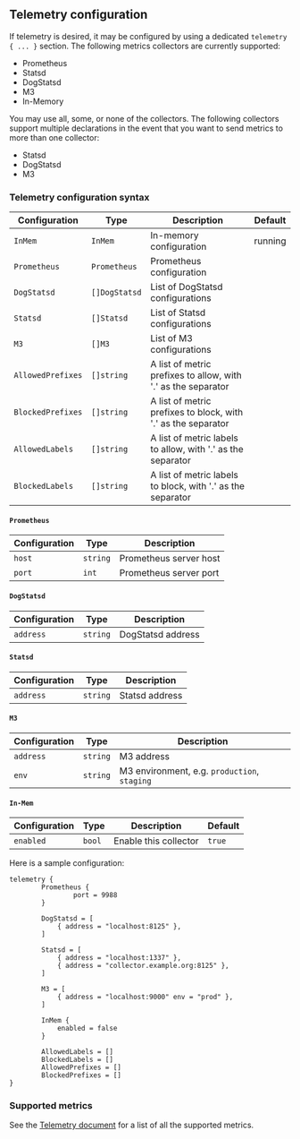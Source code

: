 ## Telemetry configuration

If telemetry is desired, it may be configured by using a dedicated `telemetry { ... }` section. The following metrics collectors are currently supported:

- Prometheus
- Statsd
- DogStatsd
- M3
- In-Memory

You may use all, some, or none of the collectors. The following collectors support multiple declarations in the event that you want to send metrics to more than one collector:

- Statsd
- DogStatsd
- M3

### Telemetry configuration syntax

| Configuration          | Type                     | Description                        | Default |
| ----------------       | ------------------------ | ---------------------------------- | ------- |
| `InMem`                | `InMem`                  | In-memory configuration            | running |
| `Prometheus`           | `Prometheus`             | Prometheus configuration           | |
| `DogStatsd`            | `[]DogStatsd`            | List of DogStatsd configurations   | |
| `Statsd`               | `[]Statsd`               | List of Statsd configurations      | |
| `M3`                   | `[]M3`                   | List of M3 configurations          | |
| `AllowedPrefixes`      | `[]string`               | A list of metric prefixes to allow, with '.' as the separator| |
| `BlockedPrefixes`      | `[]string`               | A list of metric prefixes to block, with '.' as the separator| |
| `AllowedLabels`        | `[]string`               | A list of metric labels to allow, with '.' as the separator  | |
| `BlockedLabels`        | `[]string`               | A list of metric labels to block, with '.' as the separator  | |

#### `Prometheus`

| Configuration    | Type          | Description |
| ---------------- | ------------- | ----------- |
| `host`           | `string`      | Prometheus server host |
| `port`           | `int`         | Prometheus server port |

#### `DogStatsd`

| Configuration    | Type          | Description |
| ---------------- | ------------- | ----------- |
| `address`        | `string`      | DogStatsd address |

#### `Statsd`

| Configuration    | Type          | Description |
| ---------------- | ------------- | ----------- |
| `address`        | `string`      | Statsd address |

#### `M3`

| Configuration    | Type          | Description |
| ---------------- | ------------- | ----------- |
| `address`        | `string`      | M3 address |
| `env`            | `string`      | M3 environment, e.g. `production`, `staging` |

#### `In-Mem`

| Configuration    | Type          | Description | Default |
| ---------------- | ------------- | ----------- | ------- |
| `enabled`        | `bool`        | Enable this collector | `true` |

Here is a sample configuration:

```hcl
telemetry {
        Prometheus {
                port = 9988
        }

        DogStatsd = [
            { address = "localhost:8125" },
        ]

        Statsd = [
            { address = "localhost:1337" },
            { address = "collector.example.org:8125" },
        ]

        M3 = [
            { address = "localhost:9000" env = "prod" },
        ]

        InMem {
            enabled = false
        }

        AllowedLabels = []
        BlockedLabels = []
        AllowedPrefixes = []
        BlockedPrefixes = []
}
```

### Supported metrics

See the [Telemetry document](telemetry.md) for a list of all the supported metrics.
